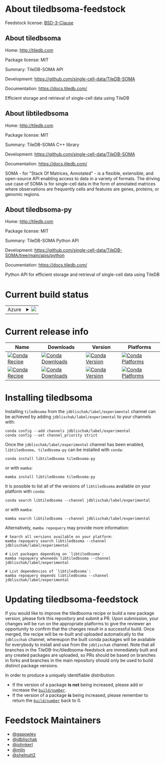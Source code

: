 About tiledbsoma-feedstock
==========================

Feedstock license: [BSD-3-Clause](https://github.com/TileDB-Inc/tiledbsoma-feedstock/blob/main/LICENSE.txt)


About tiledbsoma
----------------

Home: http://tiledb.com

Package license: MIT

Summary: TileDB-SOMA API

Development: https://github.com/single-cell-data/TileDB-SOMA

Documentation: https://docs.tiledb.com/

Efficient storage and retrieval of single-cell data using TileDB

About libtiledbsoma
-------------------

Home: http://tiledb.com

Package license: MIT

Summary: TileDB-SOMA C++ library

Development: https://github.com/single-cell-data/TileDB-SOMA

Documentation: https://docs.tiledb.com/

SOMA - for "Stack Of Matrices, Annotated" - is a flexible, extensible, and open-source API enabling access to data in a variety of formats. The driving use case of SOMA is for single-cell data in the form of annotated matrices where observations are frequently cells and features are genes, proteins, or genomic regions.

About tiledbsoma-py
-------------------

Home: http://tiledb.com

Package license: MIT

Summary: TileDB-SOMA Python API

Development: https://github.com/single-cell-data/TileDB-SOMA/tree/main/apis/python

Documentation: https://docs.tiledb.com/

Python API for efficient storage and retrieval of single-cell data using TileDB

Current build status
====================


<table>
    
  <tr>
    <td>Azure</td>
    <td>
      <details>
        <summary>
          <a href="https://dev.azure.com/TileDB-Inc/CI/_build/latest?definitionId=43&branchName=main">
            <img src="https://dev.azure.com/TileDB-Inc/CI/_apis/build/status/tiledbsoma-feedstock?branchName=main">
          </a>
        </summary>
        <table>
          <thead><tr><th>Variant</th><th>Status</th></tr></thead>
          <tbody><tr>
              <td>linux_aarch64</td>
              <td>
                <a href="https://dev.azure.com/TileDB-Inc/CI/_build/latest?definitionId=43&branchName=main">
                  <img src="https://dev.azure.com/TileDB-Inc/CI/_apis/build/status/tiledbsoma-feedstock?branchName=main&jobName=linux&configuration=linux%20linux_aarch64_" alt="variant">
                </a>
              </td>
            </tr>
          </tbody>
        </table>
      </details>
    </td>
  </tr>
</table>

Current release info
====================

| Name | Downloads | Version | Platforms |
| --- | --- | --- | --- |
| [![Conda Recipe](https://img.shields.io/badge/recipe-libtiledbsoma-green.svg)](https://anaconda.org/jdblischak/libtiledbsoma) | [![Conda Downloads](https://img.shields.io/conda/dn/jdblischak/libtiledbsoma.svg)](https://anaconda.org/jdblischak/libtiledbsoma) | [![Conda Version](https://img.shields.io/conda/vn/jdblischak/libtiledbsoma.svg)](https://anaconda.org/jdblischak/libtiledbsoma) | [![Conda Platforms](https://img.shields.io/conda/pn/jdblischak/libtiledbsoma.svg)](https://anaconda.org/jdblischak/libtiledbsoma) |
| [![Conda Recipe](https://img.shields.io/badge/recipe-tiledbsoma--py-green.svg)](https://anaconda.org/jdblischak/tiledbsoma-py) | [![Conda Downloads](https://img.shields.io/conda/dn/jdblischak/tiledbsoma-py.svg)](https://anaconda.org/jdblischak/tiledbsoma-py) | [![Conda Version](https://img.shields.io/conda/vn/jdblischak/tiledbsoma-py.svg)](https://anaconda.org/jdblischak/tiledbsoma-py) | [![Conda Platforms](https://img.shields.io/conda/pn/jdblischak/tiledbsoma-py.svg)](https://anaconda.org/jdblischak/tiledbsoma-py) |

Installing tiledbsoma
=====================

Installing `tiledbsoma` from the `jdblischak/label/experimental` channel can be achieved by adding `jdblischak/label/experimental` to your channels with:

```
conda config --add channels jdblischak/label/experimental
conda config --set channel_priority strict
```

Once the `jdblischak/label/experimental` channel has been enabled, `libtiledbsoma, tiledbsoma-py` can be installed with `conda`:

```
conda install libtiledbsoma tiledbsoma-py
```

or with `mamba`:

```
mamba install libtiledbsoma tiledbsoma-py
```

It is possible to list all of the versions of `libtiledbsoma` available on your platform with `conda`:

```
conda search libtiledbsoma --channel jdblischak/label/experimental
```

or with `mamba`:

```
mamba search libtiledbsoma --channel jdblischak/label/experimental
```

Alternatively, `mamba repoquery` may provide more information:

```
# Search all versions available on your platform:
mamba repoquery search libtiledbsoma --channel jdblischak/label/experimental

# List packages depending on `libtiledbsoma`:
mamba repoquery whoneeds libtiledbsoma --channel jdblischak/label/experimental

# List dependencies of `libtiledbsoma`:
mamba repoquery depends libtiledbsoma --channel jdblischak/label/experimental
```




Updating tiledbsoma-feedstock
=============================

If you would like to improve the tiledbsoma recipe or build a new
package version, please fork this repository and submit a PR. Upon submission,
your changes will be run on the appropriate platforms to give the reviewer an
opportunity to confirm that the changes result in a successful build. Once
merged, the recipe will be re-built and uploaded automatically to the
`jdblischak` channel, whereupon the built conda packages will be available for
everybody to install and use from the `jdblischak` channel.
Note that all branches in the TileDB-Inc/tiledbsoma-feedstock are
immediately built and any created packages are uploaded, so PRs should be based
on branches in forks and branches in the main repository should only be used to
build distinct package versions.

In order to produce a uniquely identifiable distribution:
 * If the version of a package **is not** being increased, please add or increase
   the [``build/number``](https://docs.conda.io/projects/conda-build/en/latest/resources/define-metadata.html#build-number-and-string).
 * If the version of a package **is** being increased, please remember to return
   the [``build/number``](https://docs.conda.io/projects/conda-build/en/latest/resources/define-metadata.html#build-number-and-string)
   back to 0.

Feedstock Maintainers
=====================

* [@gspowley](https://github.com/gspowley/)
* [@jdblischak](https://github.com/jdblischak/)
* [@johnkerl](https://github.com/johnkerl/)
* [@mlin](https://github.com/mlin/)
* [@shelnutt2](https://github.com/shelnutt2/)

